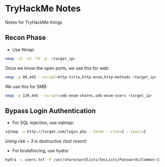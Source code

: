 # TryHackMe Notes
Notes for TryHackMe things

## Recon Phase
- Use Nmap:
```bash
nmap -sC -sV -T4 -p- <target_ip>
```
Once we know the open ports, we use this for web:
```bash
nmap -p 80,443 --script=http-title,http-enum,http-methods <target_ip>
```
We use this for SMB:
```bash
nmap -p 139,445 --script=smb-enum-shares,smb-enum-users <target_ip>
```

## Bypass Login Authentication
- For SQL injection, use sqlmap:
```bash
sqlmap -u http://target.com/login.php --forms --risk=2 --level=2
```
*Using risk = 3 is destructive (last resort)*

- For bruteforcing, use hydra:
```bash
hydra -L users.txt -P /usr/share/wordlists/SecLists/Passwords/Common-Credentials/10k-most-common.txt 10.10.1.4 http-get /
```
